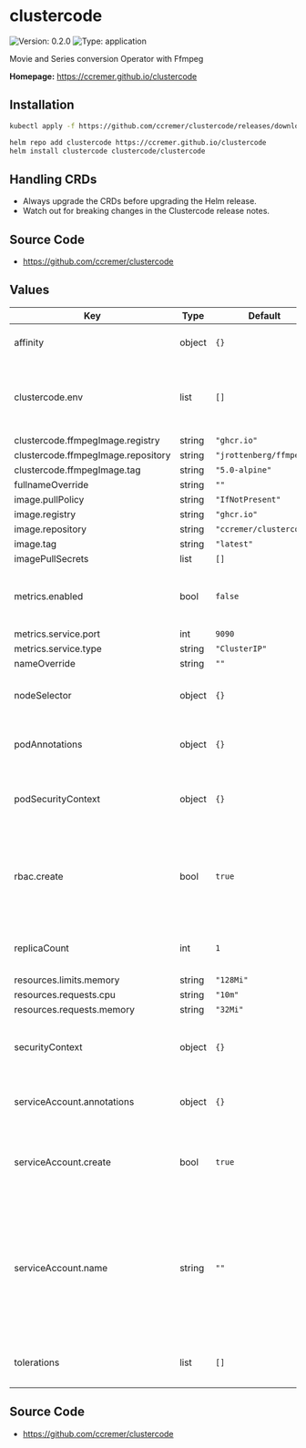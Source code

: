 # clustercode

![Version: 0.2.0](https://img.shields.io/badge/Version-0.2.0-informational?style=flat-square) ![Type: application](https://img.shields.io/badge/Type-application-informational?style=flat-square)

Movie and Series conversion Operator with Ffmpeg

**Homepage:** <https://ccremer.github.io/clustercode>
<!---
The README.md file is automatically generated with helm-docs!

Edit the README.gotmpl.md template instead.
-->

## Installation

```bash
kubectl apply -f https://github.com/ccremer/clustercode/releases/download/clustercode-0.2.0/crds.yaml
```

```bash
helm repo add clustercode https://ccremer.github.io/clustercode
helm install clustercode clustercode/clustercode
```

## Handling CRDs

* Always upgrade the CRDs before upgrading the Helm release.
* Watch out for breaking changes in the Clustercode release notes.

## Source Code

* <https://github.com/ccremer/clustercode>

<!---
The values below are generated with helm-docs!

Document your changes in values.yaml and let `make docs:helm` generate this section.
-->
## Values

| Key | Type | Default | Description |
|-----|------|---------|-------------|
| affinity | object | `{}` | The operator's pod affinity |
| clustercode.env | list | `[]` | Set additional environment variables to the Operator |
| clustercode.ffmpegImage.registry | string | `"ghcr.io"` |  |
| clustercode.ffmpegImage.repository | string | `"jrottenberg/ffmpeg"` |  |
| clustercode.ffmpegImage.tag | string | `"5.0-alpine"` |  |
| fullnameOverride | string | `""` |  |
| image.pullPolicy | string | `"IfNotPresent"` |  |
| image.registry | string | `"ghcr.io"` |  |
| image.repository | string | `"ccremer/clustercode"` |  |
| image.tag | string | `"latest"` |  |
| imagePullSecrets | list | `[]` |  |
| metrics.enabled | bool | `false` | Specifies whether metrics should be enabled |
| metrics.service.port | int | `9090` |  |
| metrics.service.type | string | `"ClusterIP"` |  |
| nameOverride | string | `""` |  |
| nodeSelector | object | `{}` | The operator's pod node selector |
| podAnnotations | object | `{}` | The operator's pod annotations |
| podSecurityContext | object | `{}` | The operator's pod security context |
| rbac.create | bool | `true` | Specifies whether RBAC roles and rolebindings should be enabled for users |
| replicaCount | int | `1` | The operator's pod replica count |
| resources.limits.memory | string | `"128Mi"` |  |
| resources.requests.cpu | string | `"10m"` |  |
| resources.requests.memory | string | `"32Mi"` |  |
| securityContext | object | `{}` | The operator's container security context |
| serviceAccount.annotations | object | `{}` | Annotations to add to the service account |
| serviceAccount.create | bool | `true` | Specifies whether a service account should be created |
| serviceAccount.name | string | `""` | The name of the service account to use. If not set and create is true, a name is generated using the fullname template |
| tolerations | list | `[]` | The operator's pod tolerations |

## Source Code

* <https://github.com/ccremer/clustercode>

